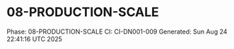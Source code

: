 # 08-PRODUCTION-SCALE
Phase: 08-PRODUCTION-SCALE
CI: CI-DN001-009
Generated: Sun Aug 24 22:41:16 UTC 2025

